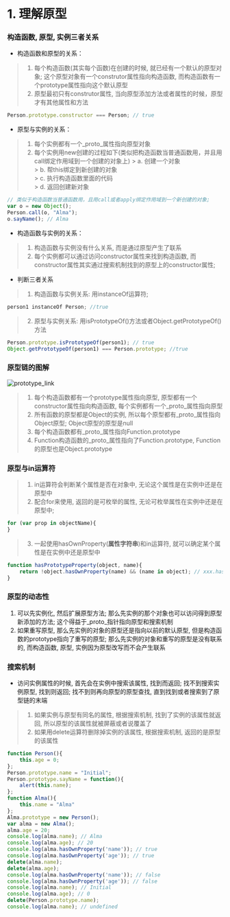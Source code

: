 # 1. 理解原型
### 构造函数, 原型, 实例三者关系
* 构造函数和原型的关系： 
> 1. 每个构造函数(其实每个函数)在创建的时候, 就已经有一个默认的原型对象; 这个原型对象有一个construtor属性指向构造函数, 而构造函数有一个prototype属性指向这个默认原型
> 2. 原型最初只有construtor属性, 当向原型添加方法或者属性的时候，原型才有其他属性和方法
```js
Person.prototype.constructor === Person; // true
```
* 原型与实例的关系：
> 1. 每个实例都有一个_proto_属性指向原型对象
> 2. 每个实例用new创建的过程如下(类似把构造函数当普通函数用，并且用call绑定作用域到一个创建的对象上)
	> a. 创建一个对象		
	> b. 帮this绑定到新创建的对象		
	> c. 执行构造函数里面的代码		
	> d. 返回创建新对象
```js
// 类似于构造函数当普通函数用，且用call或者apply绑定作用域到一个新创建的对象; 
var o = new Object();
Person.call(o, "Alma");
o.sayName(); // Alma
```
* 构造函数与实例的关系：
> 1. 构造函数与实例没有什么关系, 而是通过原型产生了联系
> 2. 每个实例都可以通过访问constructor属性来找到构造函数, 而constructor属性其实通过搜索机制找到的原型上的constructor属性;
* 判断三者关系
> 1. 构造函数与实例关系: 用instanceOf运算符; 
```js
person1 instanceOf Person; //true
```
> 2. 原型与实例关系: 用isPrototypeOf()方法或者Object.getPrototypeOf()方法
```js
Person.prototype.isPrototypeOf(person1); // true
Object.getPrototypeOf(person1) === Person.prototype; //true
```
### 原型链的图解
![prototype_link](https://github.com/dudulaopo833/JS-Projects/blob/master/JS_Basic_Knowledage/JS_Prototype_Link.jpg)
> 1. 每个构造函数都有一个prototype属性指向原型, 原型都有一个constructor属性指向构造函数, 每个实例都有一个_proto_属性指向原型
> 2. 所有函数的原型都是Object的实例, 所以每个原型都有_proto_属性指向Object原型; Object原型的原型是null
> 3. 每个构造函数都有_proto_属性指向Function.prototype
> 4. Function构造函数的_proto_属性指向了Function.prototype, Function的原型也是Object.prototype
### 原型与in运算符
> 1. in运算符会判断某个属性是否在对象中, 无论这个属性是在实例中还是在原型中
> 2. 配合for来使用, 返回的是可枚举的属性, 无论可枚举属性在实例中还是在原型中;
```js
for (var prop in objectName){
}
```
> 3. 一起使用hasOwnProperty(**属性字符串**)和in运算符, 就可以确定某个属性是在实例中还是原型中
```js
function hasPrototypeProperty(object, name){
	return !object.hasOwnProperty(name) && (name in object); // xxx.hasOwnProperty('name')); 
}
```
### 原型的动态性
1. 可以先实例化, 然后扩展原型方法; 那么先实例的那个对象也可以访问得到原型新添加的方法; 这个得益于_proto_指针指向原型和搜索机制			
2. 如果重写原型, 那么先实例的对象的原型还是指向以前的默认原型, 但是构造函数的prototype指向了重写的原型; 那么先实例的对象和重写的原型是没有联系的, 而构造函数, 原型, 实例因为原型改写而不会产生联系			

### 搜索机制
* 访问实例属性的时候, 首先会在实例中搜索该属性, 找到而返回; 找不到搜索实例原型, 找到则返回; 找不到则再向原型的原型查找, 直到找到或者搜索到了原型链的末端
> 1. 如果实例与原型有同名的属性, 根据搜索机制, 找到了实例的该属性就返回, 所以原型的该属性就被屏蔽或者说覆盖了
> 2. 如果用delete运算符删除掉实例的该属性, 根据搜索机制, 返回的是原型的该属性
```js
function Person(){
	this.age = 0;
};
Person.prototype.name = "Initial";
Person.prototype.sayName = function(){
	alert(this.name);
};
function Alma(){
	this.name = "Alma"
};
Alma.prototype = new Person();
var alma = new Alma();
alma.age = 20;
console.log(alma.name); // Alma
console.log(alma.age); // 20
console.log(alma.hasOwnProperty('name')); // true
console.log(alma.hasOwnProperty('age')); // true
delete(alma.name);
delete(alma.age);
console.log(alma.hasOwnProperty('name')); // false
console.log(alma.hasOwnProperty('age')); // false
console.log(alma.name); // Initial
console.log(alma.age); // 0
delete(Person.prototype.name);
console.log(alma.name); // undefined
```



